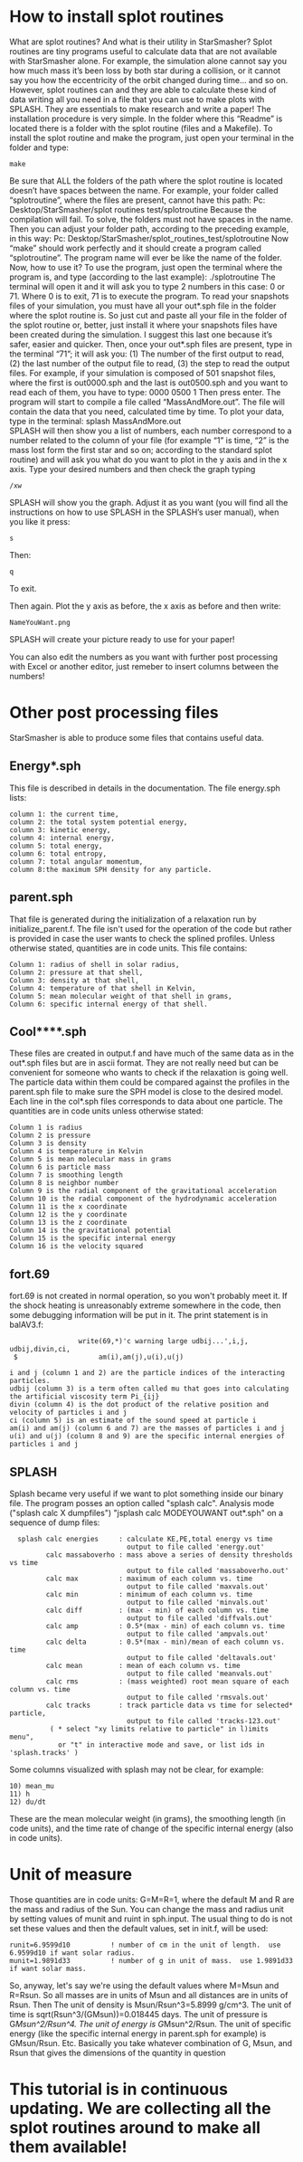 # How to install splot routines

What are splot routines? And what is their utility in StarSmasher?
Splot routines are tiny programs useful to calculate data that are not available with StarSmasher alone. For example, the simulation alone cannot say you how much mass it’s been loss by both star during a collision, or it cannot say you how the eccentricity of the orbit changed during time… and so on. However, splot routines can and they are able to calculate these kind of data writing all you need in a file that you can use to make plots with SPLASH. They are essentials to make research and write a paper! 
The installation procedure is very simple. In the folder where this “Readme” is located there is a folder with the splot routine (files and a Makefile). To install the splot routine and make the program, just open your terminal in the folder and type:

```
make
```

Be sure that ALL the folders of the path where the splot routine is located doesn’t have spaces between the name. For example, your folder called “splotroutine”, where the files are present, cannot have this path:
Pc: Desktop/StarSmasher/splot routines test/splotroutine
Because the compilation will fail. To solve, the folders must not have spaces in the name. Then you can adjust your folder path, according to the preceding example, in this way:
Pc: Desktop/StarSmasher/splot_routines_test/splotroutine
Now “make” should work perfectly and it should create a program called “splotroutine”. The program name will ever be like the name of the folder. Now, how to use it?
To use the program, just open the terminal where the program is, and type (according to the last example):
./splotroutine
The terminal will open it and it will ask you to type 2 numbers in this case: 0 or 71. Where 0 is to exit, 71 is to execute the program.
To read your snapshots files of your simulation, you must have all your out*.sph file in the folder where the splot routine is. So just cut and paste all your file in the folder of the splot routine or, better, just install it where your snapshots files have been created during the simulation. I suggest this last one because it’s safer, easier and quicker.
Then, once your out*.sph files are present, type in the terminal “71”; it will ask you:
(1) The number of the first output to read, (2) the last number of the output file to read, (3) the step to read the output files.
For example, if your simulation is composed of 501 snapshot files, where the first is out0000.sph and the last is out0500.sph and you want to read each of them, you have to type:
0000 0500 1
Then press enter. The program will start to compile a file called “MassAndMore.out”.     The file will contain the data that you need, calculated time by time.
To plot your data, type in the terminal:
splash MassAndMore.out     
SPLASH will then show you a list of numbers, each number correspond to a number related to the column of your file (for example “1” is time, “2” is the mass lost form the first star and so on; according to the standard splot routine) and will ask you what do you want to plot in the y axis and in the x axis. Type your desired numbers and then check the graph typing	

```
/xw
```

SPLASH will show you the graph. Adjust it as you want (you will find all the instructions on how to use SPLASH in the SPLASH’s user manual), when you like it press:

```
s
```

Then:

```
q
```

To exit.

 Then again. Plot the y axis as before, the x axis as before and then write:
 
 ```
NameYouWant.png
```

SPLASH will create your picture ready to use for your paper!



You can also edit the numbers as you want with further post processing with Excel or another editor, just remeber to insert columns between the numbers!

# Other post processing files
StarSmasher is able to produce some files that contains useful data. 

## Energy*.sph
This file is described in details in the documentation.
The file energy.sph lists:
```
column 1: the current time,
column 2: the total system potential energy, 
column 3: kinetic energy, 
column 4: internal energy, 
column 5: total energy, 
column 6: total entropy, 
column 7: total angular momentum, 
column 8:the maximum SPH density for any particle.
```

## parent.sph
That file is generated during the initialization of a relaxation run by initialize_parent.f.  The file isn't used for the operation of the code but rather is provided in case the user wants to check the splined profiles.  Unless otherwise stated, quantities are in code units.
This file contains:
```
Column 1: radius of shell in solar radius,
Column 2: pressure at that shell,
Column 3: density at that shell,
Column 4: temperature of that shell in Kelvin,
Column 5: mean molecular weight of that shell in grams,
Column 6: specific internal energy of that shell.
```
## Cool****.sph
These files are created in output.f and have much of the same data as in the out*.sph files but are in ascii format.  They are not really need but can be convenient for someone who wants to check if the relaxation is going well.  The particle data within them could be compared against the profiles in the parent.sph file to make sure the SPH model is close to the desired model.  Each line in the col*.sph files corresponds to data about one particle.  The quantities are in code units unless otherwise stated:
```
Column 1 is radius
Column 2 is pressure
Column 3 is density
Column 4 is temperature in Kelvin
Column 5 is mean molecular mass in grams
Column 6 is particle mass
Column 7 is smoothing length
Column 8 is neighbor number
Column 9 is the radial component of the gravitational acceleration
Column 10 is the radial component of the hydrodynamic acceleration
Column 11 is the x coordinate
Column 12 is the y coordinate
Column 13 is the z coordinate
Column 14 is the gravitational potential
Column 15 is the specific internal energy
Column 16 is the velocity squared
```
## fort.69
fort.69 is not created in normal operation, so you won't probably meet it.  If the shock heating is unreasonably extreme somewhere in the code, then some debugging information will be put in it.  The print statement is in balAV3.f:

                     write(69,*)'c warning large udbij...',i,j, udbij,divin,ci,
     $                    am(i),am(j),u(i),u(j)
```
i and j (column 1 and 2) are the particle indices of the interacting particles.
udbij (column 3) is a term often called mu that goes into calculating the artificial viscosity term Pi_{ij}
divin (column 4) is the dot product of the relative position and velocity of particles i and j
ci (column 5) is an estimate of the sound speed at particle i
am(i) and am(j) (column 6 and 7) are the masses of particles i and j
u(i) and u(j) (column 8 and 9) are the specific internal energies of particles i and j
```
## SPLASH
Splash became very useful if we want to plot something inside our binary file. The program posses an option called "splash calc". Analysis mode ("splash calc X dumpfiles") "jsplash calc MODEYOUWANT out*.sph" on a sequence of dump files:
```
  splash calc energies     : calculate KE,PE,total energy vs time
                             output to file called 'energy.out'
         calc massaboverho : mass above a series of density thresholds vs time
                             output to file called 'massaboverho.out'
         calc max          : maximum of each column vs. time
                             output to file called 'maxvals.out'
         calc min          : minimum of each column vs. time
                             output to file called 'minvals.out'
         calc diff         : (max - min) of each column vs. time
                             output to file called 'diffvals.out'
         calc amp          : 0.5*(max - min) of each column vs. time
                             output to file called 'ampvals.out'
         calc delta        : 0.5*(max - min)/mean of each column vs. time
                             output to file called 'deltavals.out'
         calc mean         : mean of each column vs. time
                             output to file called 'meanvals.out'
         calc rms          : (mass weighted) root mean square of each column vs. time
                             output to file called 'rmsvals.out'
         calc tracks       : track particle data vs time for selected* particle,
                             output to file called 'tracks-123.out'
          ( * select "xy limits relative to particle" in l)imits menu",
            or "t" in interactive mode and save, or list ids in 'splash.tracks' )
```
Some columns visualized with splash may not be clear, for example:
```
10) mean_mu                          
11) h                                
12) du/dt 
```
These are the mean molecular weight (in grams), the smoothing length (in code units), and the time rate of change of the specific internal energy (also in code units).

# Unit of measure
Those quantities  are in code units: G=M=R=1, where the default M and R are the mass and radius of the Sun.   You can change the mass and radius unit by setting values of munit and ruint in sph.input.  The usual thing to do is not set these values and then the default values, set in init.f, will be used:

```
runit=6.9599d10          ! number of cm in the unit of length.  use 6.9599d10 if want solar radius.
munit=1.9891d33          ! number of g in unit of mass.  use 1.9891d33 if want solar mass.
```

So, anyway, let's say we're using the default values where M=Msun and R=Rsun.  So all masses are in units of Msun and all distances are in units of Rsun.  Then The unit of density is Msun/Rsun^3=5.8999 g/cm^3.  The unit of time is sqrt(Rsun^3/(GMsun))=0.018445 days. The unit of pressure is G*Msun^2/Rsun^4.  The unit of energy is G*Msun^2/Rsun.  The unit of specific energy (like the specific internal energy in parent.sph for example) is GMsun/Rsun.  Etc.  Basically you take whatever combination of G, Msun, and Rsun that gives the dimensions of the quantity in question

# This  tutorial is in continuous updating. We are collecting all the splot routines around to make all them available! 
